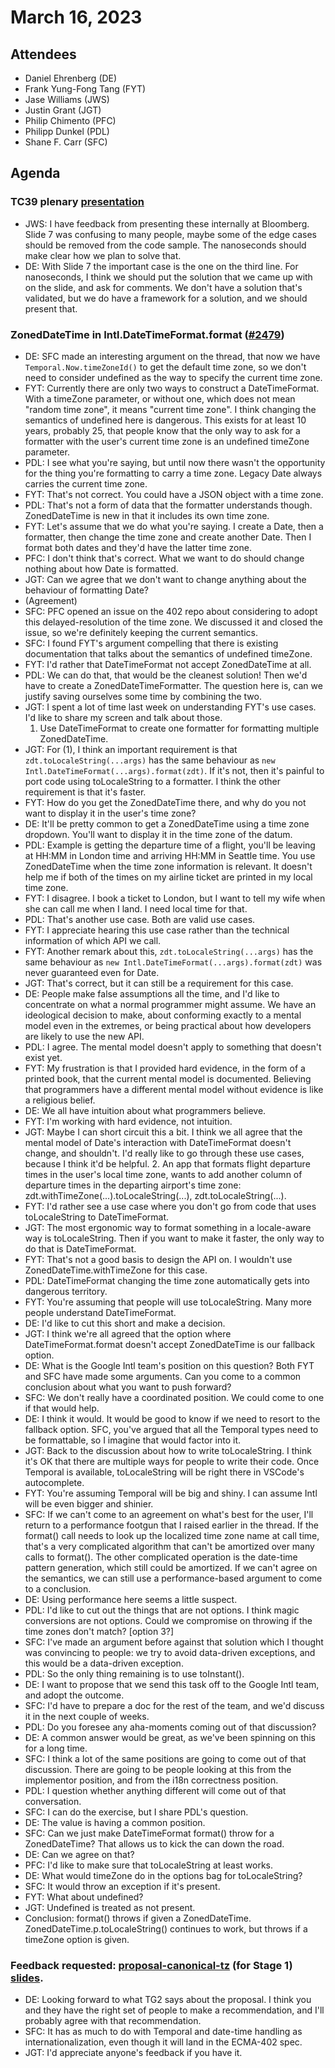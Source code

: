 # March 16, 2023

## Attendees

- Daniel Ehrenberg (DE)
- Frank Yung-Fong Tang (FYT)
- Jase Williams (JWS)
- Justin Grant (JGT)
- Philip Chimento (PFC)
- Philipp Dunkel (PDL)
- Shane F. Carr (SFC)


## Agenda

### TC39 plenary [presentation](https://docs.google.com/presentation/d/1b74GI-zHrG0wDzmwFs_yPWRli24KyVUNx3GeZt8JouA/edit#slide=id.g14f8417e789_0_36)
- JWS: I have feedback from presenting these internally at Bloomberg. Slide 7 was confusing to many people, maybe some of the edge cases should be removed from the code sample. The nanoseconds should make clear how we plan to solve that.
- DE: With Slide 7 the important case is the one on the third line. For nanoseconds, I think we should put the solution that we came up with on the slide, and ask for comments. We don't have a solution that's validated, but we do have a framework for a solution, and we should present that.

### ZonedDateTime in Intl.DateTimeFormat.format ([#2479](https://github.com/tc39/proposal-temporal/pull/2479))
- DE: SFC made an interesting argument on the thread, that now we have `Temporal.Now.timeZoneId()` to get the default time zone, so we don't need to consider undefined as the way to specify the current time zone.
- FYT: Currently there are only two ways to construct a DateTimeFormat. With a timeZone parameter, or without one, which does not mean "random time zone", it means "current time zone". I think changing the semantics of undefined here is dangerous. This exists for at least 10 years, probably 25, that people know that the only way to ask for a formatter with the user's current time zone is an undefined timeZone parameter.
- PDL: I see what you're saying, but until now there wasn't the opportunity for the thing you're formatting to carry a time zone. Legacy Date always carries the current time zone.
- FYT: That's not correct. You could have a JSON object with a time zone.
- PDL: That's not a form of data that the formatter understands though. ZonedDateTime is new in that it includes its own time zone.
- FYT: Let's assume that we do what you're saying. I create a Date, then a formatter, then change the time zone and create another Date. Then I format both dates and they'd have the latter time zone.
- PFC: I don't think that's correct. What we want to do should change nothing about how Date is formatted.
- JGT: Can we agree that we don't want to change anything about the behaviour of formatting Date?
- (Agreement)
- SFC: PFC opened an issue on the 402 repo about considering to adopt this delayed-resolution of the time zone. We discussed it and closed the issue, so we're definitely keeping the current semantics.
- SFC: I found FYT's argument compelling that there is existing documentation that talks about the semantics of undefined timeZone.
- FYT: I'd rather that DateTimeFormat not accept ZonedDateTime at all.
- PDL: We can do that, that would be the cleanest solution! Then we'd have to create a ZonedDateTimeFormatter. The question here is, can we justify saving ourselves some time by combining the two.
- JGT: I spent a lot of time last week on understanding FYT's use cases. I'd like to share my screen and talk about those.
    1. Use DateTimeFormat to create one formatter for formatting multiple ZonedDateTime.
- JGT: For (1), I think an important requirement is that `zdt.toLocaleString(...args)` has the same behaviour as `new Intl.DateTimeFormat(...args).format(zdt)`. If it's not, then it's painful to port code using toLocaleString to a formatter. I think the other requirement is that it's faster. 
- FYT: How do you get the ZonedDateTime there, and why do you not want to display it in the user's time zone?
- DE: It'll be pretty common to get a ZonedDateTime using a time zone dropdown. You'll want to display it in the time zone of the datum.
- PDL: Example is getting the departure time of a flight, you'll be leaving at HH:MM in London time and arriving HH:MM in Seattle time. You use ZonedDateTime when the time zone information is relevant. It doesn't help me if both of the times on my airline ticket are printed in my local time zone.
- FYT: I disagree. I book a ticket to London, but I want to tell my wife when she can call me when I land. I need local time for that.
- PDL: That's another use case. Both are valid use cases.
- FYT: I appreciate hearing this use case rather than the technical information of which API we call.
- FYT: Another remark about this, `zdt.toLocaleString(...args)` has the same behaviour as `new Intl.DateTimeFormat(...args).format(zdt)` was never guaranteed even for Date.
- JGT: That's correct, but it can still be a requirement for this case.
- DE: People make false assumptions all the time, and I'd like to concentrate on what a normal programmer might assume. We have an ideological decision to make, about conforming exactly to a mental model even in the extremes, or being practical about how developers are likely to use the new API.
- PDL: I agree. The mental model doesn't apply to something that doesn't exist yet.
- FYT: My frustration is that I provided hard evidence, in the form of a printed book, that the current mental model is documented. Believing that programmers have a different mental model without evidence is like a religious belief.
- DE: We all have intuition about what programmers believe.
- FYT: I'm working with hard evidence, not intuition.
- JGT: Maybe I can short circuit this a bit. I think we all agree that the mental model of Date's interaction with DateTimeFormat doesn't change, and shouldn't. I'd really like to go through these use cases, because I think it'd be helpful.
    2. An app that formats flight departure times in the user's local time zone, wants to add another column of departure times in the departing airport's time zone: zdt.withTimeZone(...).toLocaleString(...), zdt.toLocaleString(...).
- FYT: I'd rather see a use case where you don't go from code that uses toLocaleString to DateTimeFormat.
- JGT: The most ergonomic way to format something in a locale-aware way is toLocaleString. Then if you want to make it faster, the only way to do that is DateTimeFormat.
- FYT: That's not a good basis to design the API on. I wouldn't use ZonedDateTime.withTimeZone for this case.
- PDL: DateTimeFormat changing the time zone automatically gets into dangerous territory.
- FYT: You're assuming that people will use toLocaleString. Many more people understand DateTimeFormat.
- DE: I'd like to cut this short and make a decision.
- JGT: I think we're all agreed that the option where DateTimeFormat.format doesn't accept ZonedDateTime is our fallback option.
- DE: What is the Google Intl team's position on this question? Both FYT and SFC have made some arguments. Can you come to a common conclusion about what you want to push forward?
- SFC: We don't really have a coordinated position. We could come to one if that would help.
- DE: I think it would. It would be good to know if we need to resort to the fallback option. SFC, you've argued that all the Temporal types need to be formattable, so I imagine that would factor into it.
- JGT: Back to the discussion about how to write toLocaleString. I think it's OK that there are multiple ways for people to write their code. Once Temporal is available, toLocaleString will be right there in VSCode's autocomplete. 
- FYT: You're assuming Temporal will be big and shiny. I can assume Intl will be even bigger and shinier.
- SFC: If we can't come to an agreement on what's best for the user, I'll return to a performance footgun that I raised earlier in the thread. If the format() call needs to look up the localized time zone name at call time, that's a very complicated algorithm that can't be amortized over many calls to format(). The other complicated operation is the date-time pattern generation, which still could be amortized. If we can't agree on the semantics, we can still use a performance-based argument to come to a conclusion.
- DE: Using performance here seems a little suspect.
- PDL: I'd like to cut out the things that are not options. I think magic conversions are not options. Could we compromise on throwing if the time zones don't match? [option 3?]
- SFC: I've made an argument before against that solution which I thought was convincing to people: we try to avoid data-driven exceptions, and this would be a data-driven exception.
- PDL: So the only thing remaining is to use toInstant().
- DE: I want to propose that we send this task off to the Google Intl team, and adopt the outcome.
- SFC: I'd have to prepare a doc for the rest of the team, and we'd discuss it in the next couple of weeks.
- PDL: Do you foresee any aha-moments coming out of that discussion?
- DE: A common answer would be great, as we've been spinning on this for a long time.
- SFC: I think a lot of the same positions are going to come out of that discussion. There are going to be people looking at this from the implementor position, and from the i18n correctness position.
- PDL: I question whether anything different will come out of that conversation.
- SFC: I can do the exercise, but I share PDL's question.
- DE: The value is having a common position.
- SFC: Can we just make DateTimeFormat format() throw for a ZonedDateTime? That allows us to kick the can down the road.
- DE: Can we agree on that?
- PFC: I'd like to make sure that toLocaleString at least works.
- DE: What would timeZone do in the options bag for toLocaleString?
- SFC: It would throw an exception if it's present.
- FYT: What about undefined?
- JGT: Undefined is treated as not present.
- Conclusion: format() throws if given a ZonedDateTime. ZonedDateTime.p.toLocaleString() continues to work, but throws if a timeZone option is given.

### Feedback requested: [proposal-canonical-tz](https://github.com/justingrant/proposal-canonical-tz) (for Stage 1) [slides](https://docs.google.com/presentation/d/13vW8JxkbzyzGubT5ZkqUIxtpOQGNSUlguVwgcrbitog/edit#slide=id.p).
- DE: Looking forward to what TG2 says about the proposal. I think you and they have the right set of people to make a recommendation, and I'll probably agree with that recommendation.
- SFC: It has as much to do with Temporal and date-time handling as internationalization, even though it will land in the ECMA-402 spec.
- JGT: I'd appreciate anyone's feedback if you have it.